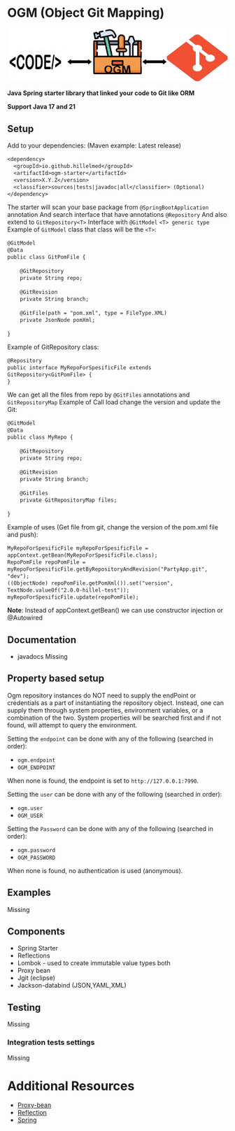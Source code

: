 # OGM (Object Git Mapping)

![Alt text](/attachments/OgmExamplePic.png)

**Java Spring starter library that linked your code to Git like ORM**

**Support Java 17 and 21**

## Setup

Add to your dependencies: (Maven example: Latest release)

```
<dependency>
  <groupId>io.github.hillelmed</groupId>
  <artifactId>ogm-starter</artifactId>
  <version>X.Y.Z</version>
  <classifier>sources|tests|javadoc|all</classifier> (Optional)
</dependency>
```

The starter will scan your base package from `@SpringBootApplication` annotation And search interface that have
annotations `@Repository` And also extend to `GitRepository<T>` Interface with `@GitModel` `<T> generic type`
Example of `GitModel` class that class will be the `<T>`:

```
@GitModel
@Data
public class GitPomFile {

    @GitRepository
    private String repo;

    @GitRevision
    private String branch;

    @GitFile(path = "pom.xml", type = FileType.XML)
    private JsonNode pomXml;

}
```

Example of GitRepository class:

```
@Repository
public interface MyRepoForSpesificFile extends GitRepository<GitPomFile> {
}
```

We can get all the files from repo by `@GitFiles` annotations and `GitRepositoryMap`
Example of Call load change the version and update the Git:

```
@GitModel
@Data
public class MyRepo {

    @GitRepository
    private String repo;

    @GitRevision
    private String branch;

    @GitFiles
    private GitRepositoryMap files;

}
```

Example of uses (Get file from git, change the version of the pom.xml file and push):

```
MyRepoForSpesificFile myRepoForSpesificFile = appContext.getBean(MyRepoForSpesificFile.class);
RepoPomFile repoPomFile = myRepoForSpesificFile.getByRepositoryAndRevision("PartyApp.git", "dev");
((ObjectNode) repoPomFile.getPomXml()).set("version", TextNode.valueOf("2.0.0-hillel-test"));
myRepoForSpesificFile.update(repoPomFile);
```

**Note**: Instead of appContext.getBean() we can use constructor injection or @Autowired

## Documentation

* javadocs Missing

## Property based setup

Ogm repository instances do NOT need to supply the endPoint or credentials as a part of instantiating the repository
object.
Instead, one can supply them through system properties, environment variables, or a combination
of the two. System properties will be searched first and if not found, will attempt to
query the environment.

Setting the `endpoint` can be done with any of the following (searched in order):

- `ogm.endpoint`
- `OGM_ENDPOINT`

When none is found, the endpoint is set to `http://127.0.0.1:7990`.

Setting the `user` can be done with any of the following (searched in order):

- `ogm.user`
- `OGM_USER`

Setting the `Password` can be done with any of the following (searched in order):

- `ogm.password`
- `OGM_PASSWORD`

When none is found, no authentication is used (anonymous).

## Examples

Missing

## Components

- Spring Starter
- Reflections
- Lombok \- used to create immutable value types both
- Proxy bean
- Jgit (eclipse)
- Jackson-databind (JSON,YAML,XML)

## Testing

Missing

### Integration tests settings

Missing

# Additional Resources

* [Proxy-bean](https://www.baeldung.com/java-dynamic-proxies)
* [Reflection](https://www.baeldung.com/reflections-library)
* [Spring](https://spring.io/projects/spring-framework)
